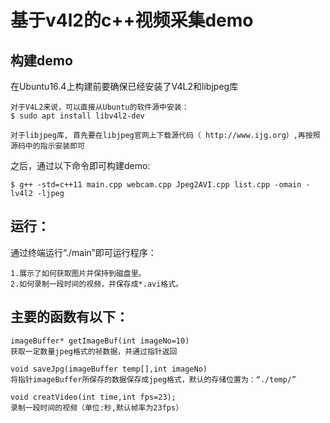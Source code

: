 基于v4l2的c++视频采集demo
====================================

构建demo
--------------
在Ubuntu16.4上构建前要确保已经安装了V4L2和libjpeg库

```
对于V4L2来说，可以直接从Ubuntu的软件源中安装：
$ sudo apt install libv4l2-dev 

对于libjpeg库, 首先要在libjpeg官网上下载源代码（ http://www.ijg.org）,再按照源码中的指示安装即可
```

之后，通过以下命令即可构建demo:
```
$ g++ -std=c++11 main.cpp webcam.cpp Jpeg2AVI.cpp list.cpp -omain -lv4l2 -ljpeg
```

运行：
--------------
通过终端运行“./main”即可运行程序：
```
1.展示了如何获取图片并保持到磁盘里。
2.如何录制一段时间的视频，并保存成*.avi格式。
```


主要的函数有以下：
--------------
```
imageBuffer* getImageBuf(int imageNo=10)
获取一定数量jpeg格式的祯数据，并通过指针返回

void saveJpg(imageBuffer temp[],int imageNo)
将指针imageBuffer所保存的数据保存成jpeg格式，默认的存储位置为：“./temp/”

void creatVideo(int time,int fps=23); 
录制一段时间的视频（单位:秒,默认帧率为23fps）
```

